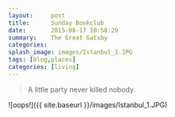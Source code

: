 ```yaml
---
layout:     post
title:      Sunday Bookclub
date:       2015-08-17 10:58:29
summary:    The Great Gatsby
categories: 
splash_image: images/Istanbul_1.JPG
tags: [blog,places]
categories: [living]
---
```


<blockquote>
  <p>
    A little party never killed nobody.
  </p>
</blockquote>

![oops!]({{ site.baseurl }}/images/Istanbul_1.JPG)
